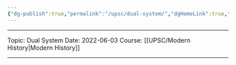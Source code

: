 ```yaml
---
{"dg-publish":true,"permalink":"/upsc/dual-system/","dgHomeLink":true,"dgPassFrontmatter":false}
---
```


----
Topic: Dual System
Date: 2022-06-03
Course: [[UPSC/Modern History|Modern History]] 

----



